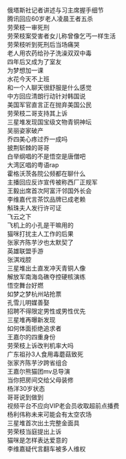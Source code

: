 俄塔斯社记者讲述与习主席握手细节  
腾讯回应60岁老人凌晨王者五杀  
劳荣枝一审死刑  
劳荣枝案受害者女儿称曾像乞丐一样生活  
劳荣枝听到死刑后当场痛哭  
老人用农药给孙子洗澡双双中毒  
四年后又成为了室友  
为梦想加一课  
水花今天不上班  
和一个人聊天很舒服是什么感觉  
中方回应清朗行动针对韩国说  
美国军官直言正在抛弃美国公民  
劳荣枝二哥支持其上诉  
三星堆发现国宝级文物青铜神坛  
吴丽姿家破产  
乔四美心疼过乔一成吗  
披荆斩棘的哥哥  
白举纲唱的不是悟空是唐僧吧  
大湾区唱的粤语rap  
霍格沃茨各院公频都在聊什么  
主播回应反诈宣传被称西厂正规军  
王毅出席首次阿富汗邻国外长会  
李维嘉代言茶饮品牌已成老赖  
斛珠夫人发行许可证  
飞云之下  
飞机上的小孔是干嘛用的  
猫咪打扰主人工作的后果  
张家齐陈芋汐也太默契了  
英雄联盟手游  
张淇戏腔  
三星堆出土直发冲天青铜人像  
解放军南海岛礁夺控硬核演练  
悟空舞台好燃  
如梦之梦杭州站抢票  
孔雪儿明媒善娶  
招聘不得限定男性或男性优先  
三星堆再曝新发现  
如何体面拒绝追求者  
王嘉尔的四重身份  
劳荣枝上诉改判机率大吗  
广东祖孙3人食用毒蘑菇致死  
张家齐陈芋汐跨省组合  
王嘉尔熊猫团mv总导演  
当你把房间交给父母装修  
杨洋30岁状态  
哥哥说到做到  
视频平台不应向VIP老会员收取超前点播费  
杨利伟称未来可能会有太空农场  
三星堆首次出土完整金面具  
劳荣枝当庭提出上诉  
猫咪是怎样表达爱意的  
李维嘉疑代言翻车被多人维权  
